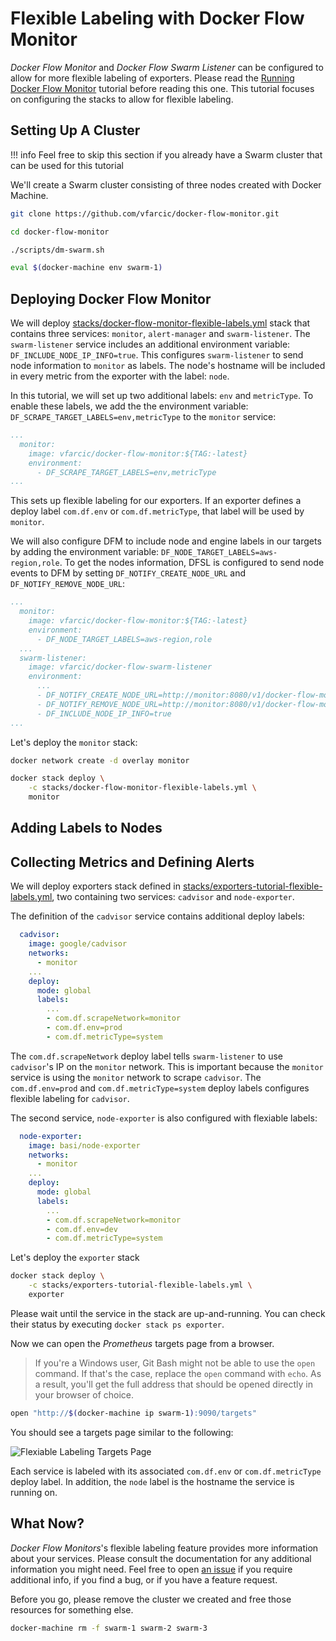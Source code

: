 # Flexible Labeling with Docker Flow Monitor

*Docker Flow Monitor* and *Docker Flow Swarm Listener* can be configured to allow for more flexible labeling of exporters. Please read the  [Running Docker Flow Monitor](tutorial.md) tutorial before reading this one. This tutorial focuses on configuring the stacks to allow for flexible labeling.

## Setting Up A Cluster

!!! info
    Feel free to skip this section if you already have a Swarm cluster that can be used for this tutorial

We'll create a Swarm cluster consisting of three nodes created with Docker Machine.

```bash
git clone https://github.com/vfarcic/docker-flow-monitor.git

cd docker-flow-monitor

./scripts/dm-swarm.sh

eval $(docker-machine env swarm-1)
```

## Deploying Docker Flow Monitor

We will deploy [stacks/docker-flow-monitor-flexible-labels.yml](https://github.com/vfarcic/docker-flow-monitor/blob/master/stacks/docker-flow-monitor-flexible-labels.yml) stack that contains three services: `monitor`, `alert-manager` and `swarm-listener`. The `swarm-listener` service includes an additional environment variable: `DF_INCLUDE_NODE_IP_INFO=true`. This configures `swarm-listener` to send node information to `monitor` as labels. The node's hostname will be included in every metric from the exporter with the label: `node`.

In this tutorial, we will set up two additional labels: `env` and `metricType`. To enable these labels, we add the the environment variable: `DF_SCRAPE_TARGET_LABELS=env,metricType` to the `monitor` service:

```yaml
...
  monitor:
    image: vfarcic/docker-flow-monitor:${TAG:-latest}
    environment:
      - DF_SCRAPE_TARGET_LABELS=env,metricType
...
```

This sets up flexible labeling for our exporters. If an exporter defines a deploy label `com.df.env` or `com.df.metricType`, that label will be used by `monitor`.

We will also configure DFM to include node and engine labels in our targets by adding the environment variable: `DF_NODE_TARGET_LABELS=aws-region,role`. To get the nodes information, DFSL is configured to send node events to DFM by setting `DF_NOTIFY_CREATE_NODE_URL` and `DF_NOTIFY_REMOVE_NODE_URL`:

```yaml
...
  monitor:
    image: vfarcic/docker-flow-monitor:${TAG:-latest}
    environment:
      - DF_NODE_TARGET_LABELS=aws-region,role
  ...
  swarm-listener:
    image: vfarcic/docker-flow-swarm-listener
    environment:
      ...
      - DF_NOTIFY_CREATE_NODE_URL=http://monitor:8080/v1/docker-flow-monitor/node/reconfigure
      - DF_NOTIFY_REMOVE_NODE_URL=http://monitor:8080/v1/docker-flow-monitor/node/remove
      - DF_INCLUDE_NODE_IP_INFO=true
...
```

Let's deploy the `monitor` stack:

```bash
docker network create -d overlay monitor

docker stack deploy \
    -c stacks/docker-flow-monitor-flexible-labels.yml \
    monitor
```

## Adding Labels to Nodes

<!-- TODO -->

## Collecting Metrics and Defining Alerts

We will deploy exporters stack defined in [stacks/exporters-tutorial-flexible-labels.yml](https://github.com/vfarcic/docker-flow-monitor/blob/master/stacks/exporters-tutorial-flexible-labels.yml),  two containing two services: `cadvisor` and `node-exporter`.

The definition of the `cadvisor` service contains additional deploy labels:

```yaml
  cadvisor:
    image: google/cadvisor
    networks:
      - monitor
    ...
    deploy:
      mode: global
      labels:
        ...
        - com.df.scrapeNetwork=monitor
        - com.df.env=prod
        - com.df.metricType=system
```

The `com.df.scrapeNetwork` deploy label tells `swarm-listener` to use `cadvisor`'s IP on the `monitor` network. This is important because the `monitor` service is using the `monitor` network to scrape `cadvisor`. The `com.df.env=prod` and `com.df.metricType=system` deploy labels configures flexible labeling for `cadvisor`.

The second service, `node-exporter` is also configured with flexiable labels:

```yaml
  node-exporter:
    image: basi/node-exporter
    networks:
      - monitor
    ...
    deploy:
      mode: global
      labels:
        ...
        - com.df.scrapeNetwork=monitor
        - com.df.env=dev
        - com.df.metricType=system
```

Let's deploy the `exporter` stack

```bash
docker stack deploy \
    -c stacks/exporters-tutorial-flexible-labels.yml \
    exporter
```

Please wait until the service in the stack are up-and-running. You can check their status by executing `docker stack ps exporter`.

Now we can open the *Prometheus* targets page from a browser.

> If you're a Windows user, Git Bash might not be able to use the `open` command. If that's the case, replace the `open` command with `echo`. As a result, you'll get the full address that should be opened directly in your browser of choice.

```bash
open "http://$(docker-machine ip swarm-1):9090/targets"
```

You should see a targets page similar to the following:

![Flexiable Labeling Targets Page](img/flexiable-labeling-targets-page.png)

Each service is labeled with its associated `com.df.env` or `com.df.metricType` deploy label. In addition, the `node` label is the hostname the service is running on.

## What Now?

*Docker Flow Monitors*'s flexible labeling feature provides more information about your services. Please consult the documentation for any additional information you might need. Feel free to open [an issue](https://github.com/vfarcic/docker-flow-monitor/issues) if you require additional info, if you find a bug, or if you have a feature request.

Before you go, please remove the cluster we created and free those resources for something else.

```bash
docker-machine rm -f swarm-1 swarm-2 swarm-3
```
